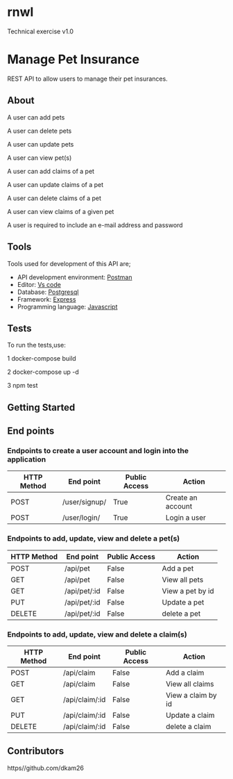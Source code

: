 # rnwl
Technical exercise v1.0

# Manage Pet Insurance
REST API to allow users to manage their pet
insurances.

## About
A user can add pets

A user can delete pets

A user can update pets

A user can view pet(s)

A user can add claims of a pet

A user can update claims of a pet

A user can delete claims of a pet

A user can view claims of a given pet

A user is required to include an e-mail address and password


## Tools
Tools used for development of this API are;
- API development environment: [Postman](https://www.getpostman.com)
- Editor: [Vs code](https://code.visualstudio.com)
- Database: [Postgresql](https://www.mysql.com/)
- Framework: [Express](https://expressjs.com/)
- Programming language: [Javascript](https://developer.mozilla.org/en-US/docs/Web/JavaScript)

## Tests


To run the tests,use:

 1 docker-compose build

 2 docker-compose up -d

 3 npm test



## Getting Started


## End points
### Endpoints to create a user account and login into the application
HTTP Method|End point | Public Access|Action
-----------|----------|--------------|------
POST | /user/signup/ | True | Create an account
POST | /user/login/ | True | Login a user



### Endpoints to add, update, view and delete a pet(s)
HTTP Method|End point | Public Access|Action
-----------|----------|--------------|------
POST | /api/pet | False | Add a pet
GET | /api/pet| False | View all pets
GET | /api/pet/:id| False | View a pet by id
PUT | /api/pet/:id| False | Update a pet
DELETE | /api/pet/:id| False | delete a pet


### Endpoints to add, update, view and delete a claim(s)
HTTP Method|End point | Public Access|Action
-----------|----------|--------------|------
POST | /api/claim | False | Add a claim
GET | /api/claim| False | View all claims
GET | /api/claim/:id| False | View a claim by id
PUT | /api/claim/:id| False | Update a claim
DELETE | /api/claim/:id| False | delete a claim



## Contributors

https//github.com/dkam26



